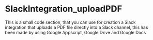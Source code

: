 # SlackIntegration_uploadPDF
This is a small code section, that you can use for creation a Slack integration that uploads a PDF file directly into a Slack channel, this has been made by using Google Appscript, Google Drive and Google Docs
